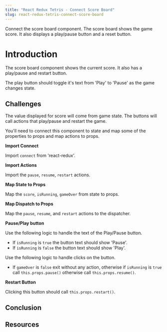 ```yaml
---
title: "React Redux Tetris - Connect Score Board"
slug: react-redux-tetris-connect-score-board
---
```


Connect the score board component. The score board
shows the game score. It also displays a play/pause 
button and a reset button. 

# Introduction 

The score board component shows the current score. 
It also has a play/pause and restart button. 

The play button should toggle it's text from 'Play'
to 'Pause' as the game changes state. 

## Challenges

The value displayed for score will come from game state. 
The buttons will call actions that play/pause and restart 
the game. 

You'll need to connect this component to state and map 
some of the properties to props and map actions to 
props. 

**Import Connect**

Import `connect` from 'react-redux'.

**Import Actions**

Import the `pause`, `resume`, `restart` actions. 

**Map State to Props**

Map the `score`, `isRunning`, `gameOver` from state 
to props. 

**Map Dispatch to Props**

Map the `pause`, `resume`, and `restart` actions to 
the dispatcher.

**Pause/Play button**

Use the following logic to handle the text of the 
Play/Pause button. 

- If `isRunning` is `true` the button text should show
'Pause'.
- If `isRunning` is `false` the button text should show
'Play'. 

Use the following logic to handle clicks on the button. 

- If `gameOver` is `false` exit without any action, 
otherwise if `isRunning` is `true` call `this.props.pause()`
otherwise call `this.props.resume()`. 

**Restart Button**

Clicking this button should call `this.props.restart()`.

## Conclusion


## Resources

 
